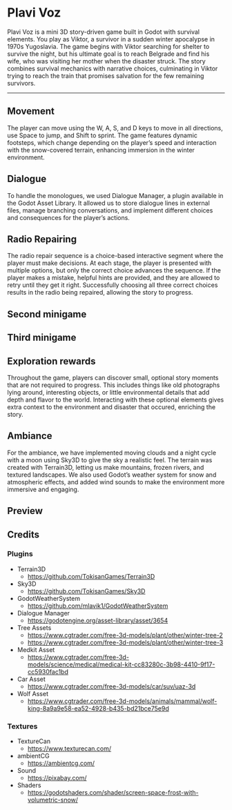 #  Plavi Voz

Plavi Voz is a mini 3D story-driven game built in Godot with survival elements. You play as Viktor, a survivor in a sudden winter apocalypse in 1970s Yugoslavia.
The game begins with Viktor searching for shelter to survive the night, but his ultimate goal is to reach Belgrade and find his wife, who was visiting her mother when the disaster struck.
The story combines survival mechanics with narrative choices, culminating in Viktor trying to reach the train that promises salvation for the few remaining survivors.

---

## Movement

The player can move using the W, A, S, and D keys to move in all directions, use Space to jump, and Shift to sprint.
The game features dynamic footsteps, which change depending on the player’s speed and interaction with the snow-covered terrain, enhancing immersion in the winter environment.

## Dialogue

To handle the monologues, we used Dialogue Manager, a plugin available in the Godot Asset Library.
It allowed us to store dialogue lines in external files, manage branching conversations, and implement different choices and consequences for the player’s actions.


## Radio Repairing

The radio repair sequence is a choice-based interactive segment where the player must make decisions.
At each stage, the player is presented with multiple options, but only the correct choice advances the sequence.
If the player makes a mistake, helpful hints are provided, and they are allowed to retry until they get it right.
Successfully choosing all three correct choices results in the radio being repaired, allowing the story to progress.

## Second minigame


## Third minigame


## Exploration rewards
Throughout the game, players can discover small, optional story moments that are not required to progress. This includes things like old photographs lying around, interesting objects, or little environmental details that add depth and flavor to the world.
Interacting with these optional elements gives extra context to the environment and disaster that occured, enriching the story.


## Ambiance

For the ambiance, we have implemented moving clouds and a night cycle with a moon using Sky3D to give the sky a realistic feel.
The terrain was created with Terrain3D, letting us make mountains, frozen rivers, and textured landscapes.
We also used Godot’s weather system for snow and atmospheric effects, and added wind sounds to make the environment more immersive and engaging.


## Preview




## Credits

### Plugins

- Terrain3D
    - https://github.com/TokisanGames/Terrain3D
- Sky3D
    - https://github.com/TokisanGames/Sky3D
- GodotWeatherSystem
    - https://github.com/mlavik1/GodotWeatherSystem
- Dialogue Manager
    - https://godotengine.org/asset-library/asset/3654
- Tree Assets
    - https://www.cgtrader.com/free-3d-models/plant/other/winter-tree-2
    - https://www.cgtrader.com/free-3d-models/plant/other/winter-tree-3
- Medkit Asset
  - https://www.cgtrader.com/free-3d-models/science/medical/medical-kit-cc83280c-3b98-4410-9f17-cc5930fac1bd
- Car Asset
  - https://www.cgtrader.com/free-3d-models/car/suv/uaz-3d
- Wolf Asset
  - https://www.cgtrader.com/free-3d-models/animals/mammal/wolf-king-8a9a9e58-ea52-4928-b435-bd21bce75e9d

### Textures

- TextureCan
  - https://www.texturecan.com/
- ambientCG
  - https://ambientcg.com/
- Sound
    - https://pixabay.com/
- Shaders
    - https://godotshaders.com/shader/screen-space-frost-with-volumetric-snow/
